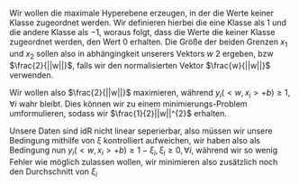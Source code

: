 Wir wollen die maximale Hyperebene erzeugen, in der die Werte keiner Klasse zugeordnet werden.
Wir definieren hierbei die eine Klasse als $1$ und die andere Klasse als $-1$, woraus folgt, dass die Werte die keiner Klasse zugeordnet werden, den Wert $0$ erhalten.
Die Größe der beiden Grenzen $x_{1}$ und $x_{2}$ sollen also in abhängingkeit unserers Vektors $w$ $2$ ergeben, bzw $\frac{2}{||w||}$, falls wir den normalisierten Vektor $\frac{w}{||w||}$ verwenden.

Wir wollen also $\frac{2}{||w||}$ maximieren, während $y_{i}(<w,x_{i}>+b)\geq 1,\forall i$ wahr bleibt. Dies können wir zu einem minimierungs-Problem umformulieren, sodass wir $\frac{1}{2}||w||^{2}$ erhalten.

Unsere Daten sind idR nicht linear seperierbar, also müssen wir unsere Bedingung mithilfe von $\xi$ kontrolliert aufweichen, wir haben also als Bedingung nun $y_{i}(<w,x_{i}>+b)\geq 1-\xi_{i},\xi_{i}\geq 0,\forall i$, während wir so wenig Fehler wie möglich zulassen wollen, wir minimieren also zusätzlich noch den Durchschnitt von $\xi_{i}$
